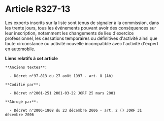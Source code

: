 # Article R327-13

Les experts inscrits sur la liste sont tenus de signaler à la commission, dans les trente jours, tous les événements pouvant
avoir des conséquences sur leur inscription, notamment les changements de lieu d'exercice professionnel, les cessations
temporaires ou définitives d'activité ainsi que toute circonstance ou activité nouvelle incompatible avec l'activité d'expert
en automobile.

**Liens relatifs à cet article**

	**Anciens textes**:

	  - Décret n°97-813 du 27 août 1997 - art. 8 (Ab)

	**Codifié par**:

	  - Décret n°2001-251 2001-03-22 JORF 25 mars 2001

	**Abrogé par**:

	  - Décret n°2006-1808 du 23 décembre 2006 - art. 2 () JORF 31 décembre 2006
